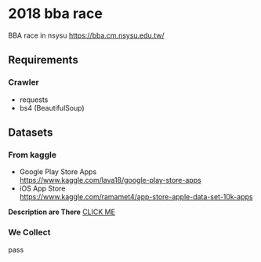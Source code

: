 # 2018 bba race
BBA race in nsysu https://bba.cm.nsysu.edu.tw/

## Requirements
### Crawler
- requests
- bs4 (BeautifulSoup)

## Datasets
### From kaggle
- Google Play Store Apps  
https://www.kaggle.com/lava18/google-play-store-apps
- iOS App Store  
https://www.kaggle.com/ramamet4/app-store-apple-data-set-10k-apps

**Description are There**
[CLICK ME](data/csv_desc.md)


### We Collect
pass
